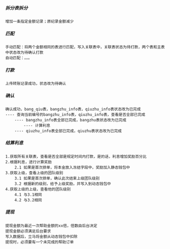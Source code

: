 ##### 拆分表拆分
    增加一条指定金额记录；原纪录金额减少
##### 匹配
    手动匹配：将两个金额相同的表进行匹配，写入关联表中，关联表状态为待打款，两个表和主表中状态改为待确认打款
    自动匹配：。。。
##### 打款
    上传转账记录成功，状态改为待确认
##### 确认
    确认成功，bang_qiu表，bangzhu_info表，qiuzhu_info表状态改为已完成
    ---- 查询当前编号的bangzhu_info表，qiuzhu_info表，查看是否全部已完成
        ---- bangzhu_info表全部已完成，bangzhu表状态改为已完成
            ---- 计算利息
        ---- qiuzhu_info表全部已完成，qiuzhu表状态改为已完成
##### 结算利息
    1.获取所有关联表，查看是否全部是规定时间内打款，是的话，利息增加奖励百分比
    2.根据利息，进行计算奖励
        2.1 如果是首次排单，将本金放入冻结字段中，奖励加入静态钱包中
    3.获取上级，查看上级的团队级别
        3.1 如果是首次排单，确认此次结束上级团队级别
        3.2 根据新的级别，给予上级奖励，并写入到动态钱包中
    4.获取上级的上级，查看他的团队级别
        4.1 与3.1相同
        4.2 与3.2相同

##### 提现
    提现金额为最近一次帮助金额的xx倍，倍数由后台决定
    提现金额必须满足后台要求
    写入数据后，立马将金额从动态钱包中扣除
    提现时，必须要有一个未完成的帮助订单




